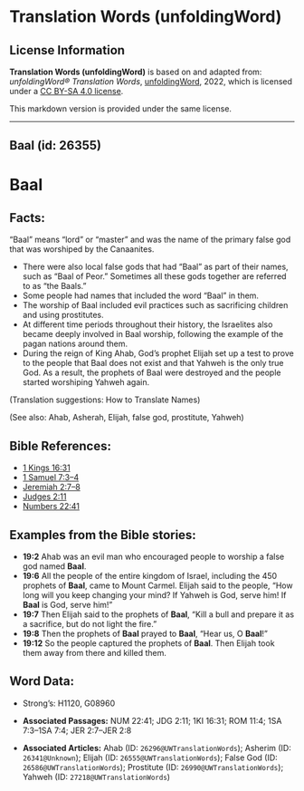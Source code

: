 # Translation Words (unfoldingWord)

## License Information

**Translation Words (unfoldingWord)** is based on and adapted from: _unfoldingWord® Translation Words_, [unfoldingWord](https://unfoldingword.org/utw), 2022, which is licensed under a [CC BY-SA 4.0 license](https://creativecommons.org/licenses/by-sa/4.0/legalcode.en).

This markdown version is provided under the same license.



--------------------------------

## Baal (id: 26355)

Baal
====

Facts:
------

“Baal” means “lord” or “master” and was the name of the primary false god that was worshiped by the Canaanites.

* There were also local false gods that had “Baal” as part of their names, such as “Baal of Peor.” Sometimes all these gods together are referred to as “the Baals.”
* Some people had names that included the word “Baal” in them.
* The worship of Baal included evil practices such as sacrificing children and using prostitutes.
* At different time periods throughout their history, the Israelites also became deeply involved in Baal worship, following the example of the pagan nations around them.
* During the reign of King Ahab, God’s prophet Elijah set up a test to prove to the people that Baal does not exist and that Yahweh is the only true God. As a result, the prophets of Baal were destroyed and the people started worshiping Yahweh again.

(Translation suggestions: How to Translate Names)

(See also: Ahab, Asherah, Elijah, false god, prostitute, Yahweh)

Bible References:
-----------------

* [1 Kings 16:31](https://ref.ly/1Kgs16:31)
* [1 Samuel 7:3–4](https://ref.ly/1Sam7:3-1Sam7:4)
* [Jeremiah 2:7–8](https://ref.ly/Jer2:7-Jer2:8)
* [Judges 2:11](https://ref.ly/Judg2:11)
* [Numbers 22:41](https://ref.ly/Num22:41)

Examples from the Bible stories:
--------------------------------

* **19:2** Ahab was an evil man who encouraged people to worship a false god named **Baal**.
* **19:6** All the people of the entire kingdom of Israel, including the 450 prophets of **Baal**, came to Mount Carmel. Elijah said to the people, “How long will you keep changing your mind? If Yahweh is God, serve him! If **Baal** is God, serve him!”
* **19:7** Then Elijah said to the prophets of **Baal**, “Kill a bull and prepare it as a sacrifice, but do not light the fire.”
* **19:8** Then the prophets of **Baal** prayed to **Baal**, “Hear us, O **Baal**!”
* **19:12** So the people captured the prophets of **Baal**. Then Elijah took them away from there and killed them.

Word Data:
----------

* Strong’s: H1120, G08960

* **Associated Passages:** NUM 22:41; JDG 2:11; 1KI 16:31; ROM 11:4; 1SA 7:3–1SA 7:4; JER 2:7–JER 2:8
* **Associated Articles:** Ahab (ID: `26296@UWTranslationWords`); Asherim (ID: `26341@Unknown`); Elijah (ID: `26555@UWTranslationWords`); False God (ID: `26586@UWTranslationWords`); Prostitute (ID: `26990@UWTranslationWords`); Yahweh (ID: `27218@UWTranslationWords`)

